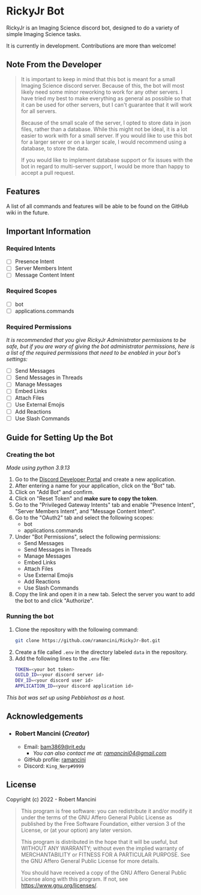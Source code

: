 # RickyJr Bot
RickyJr is an Imaging Science discord bot, designed to do a variety of simple Imaging Science tasks. 

It is currently in development. Contributions are more than welcome!

## Note From the Developer
> It is important to keep in mind that this bot is meant for a small Imaging Science discord server. Because of this, the bot will most likely need some minor reworking to work for any other
servers. I have tried my best to make everything as general as possible so that it can be used for other servers, but I can't guarantee that it will work for all servers.
> 
> Because of the small scale of the server, I opted to store data in json files, rather than a database. While this might not be ideal, it is a lot easier to work with for a small server.
> If you would like to use this bot for a larger server or on a larger scale, I would recommend using a database, to store the data.
>
> If you would like to implement database support or fix issues with the bot in regard to multi-server support, I would be more than happy to accept a pull request.



## Features

A list of all commands and features will be able to be found on the GitHub wiki in the future.

## Important Information

### Required Intents

- [ ] Presence Intent
- [ ] Server Members Intent
- [ ] Message Content Intent

### Required Scopes

- [ ] bot
- [ ] applications.commands

### Required Permissions

*It is recommended that you give RickyJr Administrator permissions to be safe, but if you are wary of giving the bot administrator permissions, here is a list of the required permissions that need to be enabled in your bot's settings:*

- [ ] Send Messages
- [ ] Send Messages in Threads
- [ ] Manage Messages
- [ ] Embed Links
- [ ] Attach Files
- [ ] Use External Emojis
- [ ] Add Reactions
- [ ] Use Slash Commands

## Guide for Setting Up the Bot
### Creating the bot
*Made using python 3.9.13*

1. Go to the [Discord Developer Portal](https://discord.com/developers/applications) and create a new application.
2. After entering a name for your application, click on the "Bot" tab.
3. Click on "Add Bot" and confirm.
4. Click on "Reset Token" and **make sure to copy the token**.
5. Go to the "Privileged Gateway Intents" tab and enable "Presence Intent", "Server Members Intent", and "Message Content Intent".
6. Go to the "OAuth2" tab and select the following scopes:
    * bot
    * applications.commands
7. Under "Bot Permissions", select the following permissions:
    * Send Messages
    * Send Messages in Threads
    * Manage Messages
    * Embed Links
    * Attach Files
    * Use External Emojis
    * Add Reactions
    * Use Slash Commands
8. Copy the link and open it in a new tab. Select the server you want to add the bot to and click "Authorize".

### Running the bot

1. Clone the repository with the following command:
    ```bash
    git clone https://github.com/ramancini/RickyJr-Bot.git
    ```
2. Create a file called `.env` in the directory labeled `data` in the repository.
3. Add the following lines to the `.env` file:
    ```bash
    TOKEN=<your bot token>
    GUILD_ID=<your discord server id>
    DEV_ID=<your discord user id>
    APPLICATION_ID=<your discord application id>
    ```

*This bot was set up using Pebblehost as a host.*

## Acknowledgements

- ### Robert Mancini (*Creator*)
    - Email: [bam3869@rit.edu](mailto:bam3869@rit.edu)
        - *You can also contact me at: [ramancini04@gmail.com](mailto:ramancini04@gmail.com)*
    - GitHub profile: [ramancini](https://github.com/ramancini)
    - Discord: `King_Nerp#9999`

## License

Copyright (c) 2022 - Robert Mancini

> This program is free software: you can redistribute it and/or modify it under the terms of the GNU Affero General Public License as published by the Free Software Foundation, either version 3 of the License, or (at your option) any later version.  
> 
> This program is distributed in the hope that it will be useful, but WITHOUT ANY WARRANTY; without even the implied warranty of MERCHANTABILITY or FITNESS FOR A PARTICULAR PURPOSE.  See the GNU Affero General Public License for more details.
> 
> You should have received a copy of the GNU Affero General Public License along with this program.  If not, see <https://www.gnu.org/licenses/>.